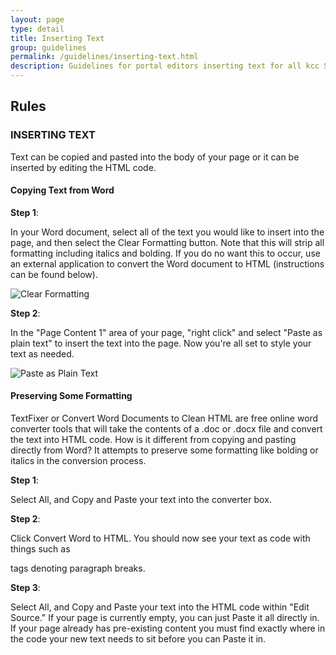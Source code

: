 ```yaml
---
layout: page
type: detail
title: Inserting Text
group: guidelines
permalink: /guidelines/inserting-text.html
description: Guidelines for portal editors inserting text for all kcc SharePoint websites.
---
```


## Rules
### INSERTING TEXT
Text can be copied and pasted into the body of your page or it can be inserted by editing the HTML code.

#### Copying Text from Word

**Step 1**:

In your Word document, select all of the text you would like to insert into the page, and then select the Clear Formatting button. Note that this will strip all formatting including italics and bolding. If you do no want this to occur, use an external application to convert the Word document to HTML (instructions can be found below).

![Clear Formatting](/img/inserting-text_clear-formatting.jpg)

**Step 2**:

In the "Page Content 1" area of your page, "right click" and select "Paste as plain text" to insert the text into the page. Now you're all set to style your text as needed.

![Paste as Plain Text](/img/inserting-text_plain-text.jpg)

#### Preserving Some Formatting

TextFixer or Convert Word Documents to Clean HTML are free online word converter tools that will take the contents of a .doc or .docx file and convert the text into HTML code. How is it different from copying and pasting directly from Word? It attempts to preserve some formatting like bolding or italics in the conversion process.

**Step 1**:

Select All, and Copy and Paste your text into the converter box.

**Step 2**:

Click Convert Word to HTML. You should now see your text as code with things such as <p> tags denoting paragraph breaks.

**Step 3**:

Select All, and Copy and Paste your text into the HTML code within "Edit Source." If your page is currently empty, you can just Paste it all directly in. If your page already has pre-existing content you must find exactly where in the code your new text needs to sit before you can Paste it in.​​​​
